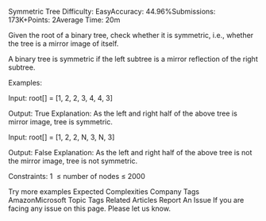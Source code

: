 Symmetric Tree
Difficulty: EasyAccuracy: 44.96%Submissions: 173K+Points: 2Average Time: 20m

Given the root of a binary tree, check whether it is symmetric, i.e., whether the tree is a mirror image of itself.

A binary tree is symmetric if the left subtree is a mirror reflection of the right subtree.

Examples:

Input: root[] = [1, 2, 2, 3, 4, 4, 3]
   
Output: True
Explanation: As the left and right half of the above tree is mirror image, tree is symmetric.

Input: root[] = [1, 2, 2, N, 3, N, 3]
   
Output: False
Explanation:  As the left and right half of the above tree is not the mirror image, tree is not symmetric. 

Constraints:
1  ≤ number of nodes ≤ 2000

Try more examples
Expected Complexities
Company Tags
AmazonMicrosoft
Topic Tags
Related Articles
Report An Issue
If you are facing any issue on this page. Please let us know.